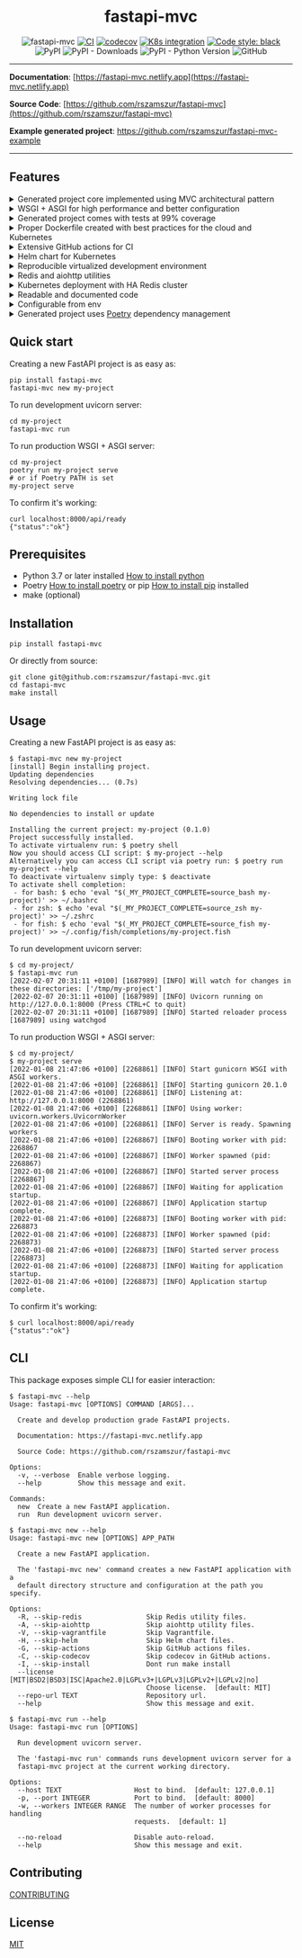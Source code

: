 <div align="center">
<h1>fastapi-mvc</h1>

![fastapi-mvc](https://github.com/rszamszur/fastapi-mvc-template/blob/master/assets/readme.gif?raw=true)
[![CI](https://github.com/rszamszur/fastapi-mvc/actions/workflows/main.yml/badge.svg?branch=master)](https://github.com/rszamszur/fastapi-mvc/actions/workflows/main.yml)
[![codecov](https://codecov.io/gh/rszamszur/fastapi-mvc/branch/master/graph/badge.svg?token=7ESV30TYZS)](https://codecov.io/gh/rszamszur/fastapi-mvc)
[![K8s integration](https://github.com/rszamszur/fastapi-mvc/actions/workflows/integration.yml/badge.svg)](https://github.com/rszamszur/fastapi-mvc/actions/workflows/integration.yml)
[![Code style: black](https://img.shields.io/badge/code%20style-black-000000.svg)](https://github.com/psf/black)
![PyPI](https://img.shields.io/pypi/v/fastapi-mvc)
![PyPI - Downloads](https://img.shields.io/pypi/dm/fastapi-mvc)
![PyPI - Python Version](https://img.shields.io/pypi/pyversions/fastapi-mvc)
![GitHub](https://img.shields.io/github/license/rszamszur/fastapi-mvc?color=blue)

</div>

---

**Documentation**: [https://fastapi-mvc.netlify.app](https://fastapi-mvc.netlify.app)

**Source Code**: [https://github.com/rszamszur/fastapi-mvc](https://github.com/rszamszur/fastapi-mvc)

**Example generated project**: https://github.com/rszamszur/fastapi-mvc-example

---

## Features
<details>
  <summary>Generated project core implemented using MVC architectural pattern</summary>
  
  Generated project is structured in MVC architectural pattern to help developers who don't know FastAPI yet but are familiar with MVC to get up to speed quickly.
</details>

<details>
  <summary>WSGI + ASGI for high performance and better configuration</summary>

#### TLDR;

Running WSGI as a master worker with ASGI workers gives better results than running pure ASGI (for FastAPI for now):
* better performance (requests per second)
* better support for different protocols
* broader configuration
* better support with using reverse proxy
---
First of all, whether it's ASGI, WSGI, or combined, think of this as something that serves the application. For instance, Ruby on Rails uses Puma. The result of any of those servers is a TCP/IP or UNIX socket which is later on utilized by reverse proxy ex: Nginx (a TCP/IP socket you can access directly over the network, but still in production, usually it'll be behind a reverse proxy).

Now to WSGI + ASGI part. FastAPI is implemented with asyncio (https://docs.python.org/3/library/asyncio.html), so having a pure WSGI server doesn't make sense since you'd lose all the benefits of asynchronous concurrency. That's where ASGI comes in. However, Python journey with asyncio is still pretty young. Most projects have yet to reach maturity level (you should expect early bugs and a limited feature set). FastAPI, as ASGI server uses uvicorn, which is still prior 1.x.x release (17 in total so far, current 0.16.0) and lacks support for some protocols (ex: no HTTP/2).
Moreover, some reverse proxy might not know how to work with asynchronous servers, and some problems or early bugs on this layer might happen as well.

I'm not saying uvicorn is bad. Quite contrary, if you'd run 4 pure uvicorn workes, you'd still get great results. But if you'd run the same amount of workers with gunicorn (WSGI) as a master worker, it turns out you can even pump those numbers up.

Gunicorn with 4 Uvicorn Workers (source: https://stackoverflow.com/a/62977786/10566747):
```
Requests per second: 7891.28 [#/sec] (mean)
Time per request: 126.722 [ms] (mean)
Time per request: 0.127 [ms] (mean, across all concurrent requests)
```

Pure Uvicorn with 4 workers:
```
Requests per second: 4359.68 [#/sec] (mean)
Time per request: 229.375 [ms] (mean)
Time per request: 0.229 [ms] (mean, across all concurrent requests)
```

~80% better

I guess gunicorn does a better job in worker management. However, it's a more mature project, so it's probably a matter of time when uvicorn (or other ASGI for that matter) will catch up to this benchmark.

Last but not least, gunicorn gives a ton of settings to configure (https://docs.gunicorn.org/en/stable/settings.html), which can come in handy.
</details>

<details>
  <summary>Generated project comes with tests at 99% coverage</summary>
  
  Unit test coverage is at 99% regardless of chosen configuration. There is also a placeholder for integration tests with an example dummy test.
</details>

<details>
  <summary>Proper Dockerfile created with best practices for the cloud and Kubernetes</summary>
  
Container image features:
* Based on distroless image
* Run as PID 1 (with child processes)
* Utilizes multi-stage build for smallest size possible, also this results in having only necessary libraries/dependencies/tools in outcome container image.
* DigestSHA - immutable identifier instead of tags, for better reproducibility and security.
* Signal handling, for Kubernetes to be able to gracefully shut down pods.
* Created with common layers.
* By default runs as non-root user

Based on Google [Best practices for building containers](https://cloud.google.com/architecture/best-practices-for-building-containers), [Top 20 Dockerfile best practices](https://sysdig.com/blog/dockerfile-best-practices), and own experience.
</details>

<details>
  <summary>Extensive GitHub actions for CI</summary>
  
![ci_example](https://github.com/rszamszur/fastapi-mvc-template/blob/master/assets/ci.png?raw=true)
</details>

<details>
  <summary>Helm chart for Kubernetes</summary>
  
For easily deploying application in Kubernetes cluster.
</details>

<details>
  <summary>Reproducible virtualized development environment</summary>

Easily boot virtual machine with Vagrant. Code and test straight away. 

*Note: Project directory is rsync'ed between Host and Guest.*

*Note2: provided Vagrant vm doesn't have port forwarding configured which means, that application won't be accessible on Host OS.*
</details>

<details>
  <summary>Redis and aiohttp utilities</summary>
  
For your discretion, I've provided some basic utilities:
* RedisClient `.app.utils.redis`
* AiohttpClient `.app.utils.aiohttp_client`

They're initialized in `asgi.py` on FastAPI startup event handler, and are available for whole application scope without passing object instances between controllers.
</details>

<details>
  <summary>Kubernetes deployment with HA Redis cluster</summary>
  
Application stack in Kubernetes:
![k8s_arch](https://github.com/rszamszur/fastapi-mvc-template/blob/master/assets/k8s_arch.png?raw=true)
</details>

<details>
  <summary>Readable and documented code</summary>
  
The metrics stage in CI workflow ensures important PEP rules are enforced. For additional readability and formatting checks - black is used. Every piece of generated code is documented with docstrings. Last but not least there is also extended README with how to.
</details>

<details>
  <summary>Configurable from env</summary>
  
Generated application provides flexibility of configuration. All significant settings are defined by the environment variables, each with the default value.
</details>

<details>
  <summary>Generated project uses <a href="https://github.com/python-poetry/poetry" target="_blank">Poetry</a> dependency management</summary>

Poetry comes with all the tools you might need to manage your project in a deterministic way. Moreover, it's based on new unified Python project settings file - <a href="https://www.python.org/dev/peps/pep-0518/" target="_blank">PEP 518</a> that replaces `setup.py`.
</details>

## Quick start

Creating a new FastAPI project is as easy as:
```shell
pip install fastapi-mvc
fastapi-mvc new my-project
```

To run development uvicorn server:
```shell
cd my-project
fastapi-mvc run
```

To run production WSGI + ASGI server:
```shell
cd my-project
poetry run my-project serve
# or if Poetry PATH is set
my-project serve
```

To confirm it's working:
```shell
curl localhost:8000/api/ready
{"status":"ok"}
```

## Prerequisites

* Python 3.7 or later installed [How to install python](https://docs.python-guide.org/starting/installation/)
* Poetry [How to install poetry](https://python-poetry.org/docs/#installation) or pip [How to install pip](https://pip.pypa.io/en/stable/installation/) installed
* make (optional)

## Installation

```shell
pip install fastapi-mvc
```

Or directly from source:
```shell
git clone git@github.com:rszamszur/fastapi-mvc.git
cd fastapi-mvc
make install
```

## Usage

Creating a new FastAPI project is as easy as:
```shell
$ fastapi-mvc new my-project
[install] Begin installing project.
Updating dependencies
Resolving dependencies... (0.7s)

Writing lock file

No dependencies to install or update

Installing the current project: my-project (0.1.0)
Project successfully installed.
To activate virtualenv run: $ poetry shell
Now you should access CLI script: $ my-project --help
Alternatively you can access CLI script via poetry run: $ poetry run my-project --help
To deactivate virtualenv simply type: $ deactivate
To activate shell completion:
 - for bash: $ echo 'eval "$(_MY_PROJECT_COMPLETE=source_bash my-project)' >> ~/.bashrc
 - for zsh: $ echo 'eval "$(_MY_PROJECT_COMPLETE=source_zsh my-project)' >> ~/.zshrc
 - for fish: $ echo 'eval "$(_MY_PROJECT_COMPLETE=source_fish my-project)' >> ~/.config/fish/completions/my-project.fish
```

To run development uvicorn server:
```shell
$ cd my-project/
$ fastapi-mvc run
[2022-02-07 20:31:11 +0100] [1687989] [INFO] Will watch for changes in these directories: ['/tmp/my-project']
[2022-02-07 20:31:11 +0100] [1687989] [INFO] Uvicorn running on http://127.0.0.1:8000 (Press CTRL+C to quit)
[2022-02-07 20:31:11 +0100] [1687989] [INFO] Started reloader process [1687989] using watchgod
```

To run production WSGI + ASGI server:
```shell
$ cd my-project/
$ my-project serve
[2022-01-08 21:47:06 +0100] [2268861] [INFO] Start gunicorn WSGI with ASGI workers.
[2022-01-08 21:47:06 +0100] [2268861] [INFO] Starting gunicorn 20.1.0
[2022-01-08 21:47:06 +0100] [2268861] [INFO] Listening at: http://127.0.0.1:8000 (2268861)
[2022-01-08 21:47:06 +0100] [2268861] [INFO] Using worker: uvicorn.workers.UvicornWorker
[2022-01-08 21:47:06 +0100] [2268861] [INFO] Server is ready. Spawning workers
[2022-01-08 21:47:06 +0100] [2268867] [INFO] Booting worker with pid: 2268867
[2022-01-08 21:47:06 +0100] [2268867] [INFO] Worker spawned (pid: 2268867)
[2022-01-08 21:47:06 +0100] [2268867] [INFO] Started server process [2268867]
[2022-01-08 21:47:06 +0100] [2268867] [INFO] Waiting for application startup.
[2022-01-08 21:47:06 +0100] [2268867] [INFO] Application startup complete.
[2022-01-08 21:47:06 +0100] [2268873] [INFO] Booting worker with pid: 2268873
[2022-01-08 21:47:06 +0100] [2268873] [INFO] Worker spawned (pid: 2268873)
[2022-01-08 21:47:06 +0100] [2268873] [INFO] Started server process [2268873]
[2022-01-08 21:47:06 +0100] [2268873] [INFO] Waiting for application startup.
[2022-01-08 21:47:06 +0100] [2268873] [INFO] Application startup complete.
```

To confirm it's working:

```shell
$ curl localhost:8000/api/ready
{"status":"ok"}
```

## CLI

This package exposes simple CLI for easier interaction:

```shell
$ fastapi-mvc --help
Usage: fastapi-mvc [OPTIONS] COMMAND [ARGS]...

  Create and develop production grade FastAPI projects.

  Documentation: https://fastapi-mvc.netlify.app

  Source Code: https://github.com/rszamszur/fastapi-mvc

Options:
  -v, --verbose  Enable verbose logging.
  --help         Show this message and exit.

Commands:
  new  Create a new FastAPI application.
  run  Run development uvicorn server.
```
```shell
$ fastapi-mvc new --help
Usage: fastapi-mvc new [OPTIONS] APP_PATH

  Create a new FastAPI application.

  The 'fastapi-mvc new' command creates a new FastAPI application with a
  default directory structure and configuration at the path you specify.

Options:
  -R, --skip-redis                Skip Redis utility files.
  -A, --skip-aiohttp              Skip aiohttp utility files.
  -V, --skip-vagrantfile          Skip Vagrantfile.
  -H, --skip-helm                 Skip Helm chart files.
  -G, --skip-actions              Skip GitHub actions files.
  -C, --skip-codecov              Skip codecov in GitHub actions.
  -I, --skip-install              Dont run make install
  --license [MIT|BSD2|BSD3|ISC|Apache2.0|LGPLv3+|LGPLv3|LGPLv2+|LGPLv2|no]
                                  Choose license.  [default: MIT]
  --repo-url TEXT                 Repository url.
  --help                          Show this message and exit.
```
```shell
$ fastapi-mvc run --help
Usage: fastapi-mvc run [OPTIONS]

  Run development uvicorn server.

  The 'fastapi-mvc run' commands runs development uvicorn server for a
  fastapi-mvc project at the current working directory.

Options:
  --host TEXT                  Host to bind.  [default: 127.0.0.1]
  -p, --port INTEGER           Port to bind.  [default: 8000]
  -w, --workers INTEGER RANGE  The number of worker processes for handling
                               requests.  [default: 1]

  --no-reload                  Disable auto-reload.
  --help                       Show this message and exit.
```

## Contributing

[CONTRIBUTING](https://github.com/rszamszur/fastapi-mvc/blob/master/CONTRIBUTING.md)

## License

[MIT](https://github.com/rszamszur/fastapi-mvc/blob/master/LICENSE)
